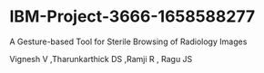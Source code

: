 # IBM-Project-3666-1658588277
A Gesture-based Tool for Sterile Browsing of Radiology Images



Vignesh V ,Tharunkarthick DS ,Ramji R , Ragu JS
